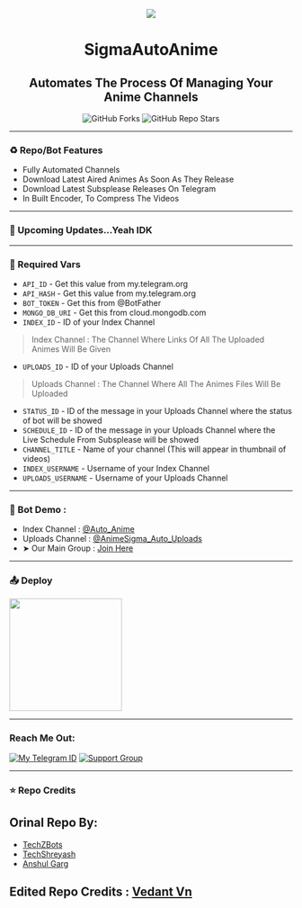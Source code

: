 <p align="center"><a href="https://github.com/Vedant-VN/SigmaAutoAnime"><img src="https://te.legra.ph/file/0821083da09a0c73c676b.jpg"></a></p> 

<h1 align="center"><b>SigmaAutoAnime</b></h1>
<h2 align="center"><b>Automates The Process Of Managing Your Anime Channels</b></h4>

<p align="center" > <img alt="GitHub Forks" src="https://img.shields.io/github/forks/Vedant-VN/SigmaAutoAnime?label=%F0%9F%8D%B4Forks&logoColor=blue&style=social"> <img alt="GitHub Repo Stars" src="https://img.shields.io/github/stars/Vedant-VN/SigmaAutoAnime?label=%E2%AD%90%EF%B8%8FStars&logoColor=blue&style=social"></p>

<hr>

### ♻️ Repo/Bot Features

* Fully Automated Channels
* Download Latest Aired Animes As Soon As They Release
* Download Latest Subsplease Releases On Telegram
* In Built Encoder, To Compress The Videos

<hr>

### 🎉 Upcoming Updates...Yeah IDK

<hr>

### 🧲 Required Vars

* `API_ID` - Get this value from my.telegram.org
* `API_HASH` - Get this value from my.telegram.org
* `BOT_TOKEN` - Get this from @BotFather
* `MONGO_DB_URI` - Get this from cloud.mongodb.com
* `INDEX_ID` - ID of your Index Channel
> Index Channel : The Channel Where Links Of All The Uploaded Animes Will Be Given
* `UPLOADS_ID` - ID of your Uploads Channel
> Uploads Channel : The Channel Where All The Animes Files Will Be Uploaded 
* `STATUS_ID` - ID of the message in your Uploads Channel where the status of bot will be showed
* `SCHEDULE_ID` - ID of the message in your Uploads Channel where the Live Schedule From Subsplease will be showed
* `CHANNEL_TITLE` - Name of your channel (This will appear in thumbnail of videos)
* `INDEX_USERNAME` - Username of your Index Channel
* `UPLOADS_USERNAME` - Username of your Uploads Channel

<hr>

### 🚀 Bot Demo :

* Index Channel : [@Auto_Anime](https://t.me/Auto_Anime)
* Uploads Channel : [@AnimeSigma_Auto_Uploads](https://t.me/AnimeSigma_Auto_Uploads)
* ➤ Our Main Group : [Join Here](https://t.me/Anime_Sigma)

<hr>

### 📤 Deploy
<p><a href="https://heroku.com/deploy?template=https://github.com/Vedant-VN/SigmaAutoAnime/tree/heroku"><img src="https://img.shields.io/badge/Deploy%20To%20Heroku-blueviolet?style=for-the-badge&logo=heroku" width="200"/></a></p>

<hr>

### Reach Me Out:
[![My Telegram ID](https://img.shields.io/static/v1?label=Join&message=Telegram%20Channel&color=blueviolet&style=for-the-badge&logo=telegram&logoColor=violet)](https://telegram.me/Vedant_vn) [![Support Group](https://img.shields.io/static/v1?label=Join&message=Telegram%20Group&color=blueviolet&style=for-the-badge&logo=telegram&logoColor=violet)](https://telegram.me/NarutoRobot_Support)

<hr>

### ⭐ Repo Credits

## Orinal Repo By:
* [TechZBots](https://t.me/TechZBots)
* [TechShreyash](https://github.com/TechShreyash)
* [Anshul Garg](https://github.com/AuraMoon55)

## Edited Repo Credits : [Vedant Vn](https://github.com/Vedant-VN)
